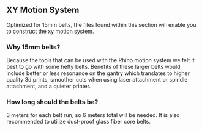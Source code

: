 ## XY Motion System
Optimized for 15mm belts, the files found within this section will enable you to construct the xy motion system.  

### Why 15mm belts?
Because the tools that can be used with the Rhino motion system we felt it best to go with some hefty belts.  Benefits of these larger belts would include better or less resonance 
on the gantry which translates to higher quality 3d prints, smoother cuts when using laser attachment or spindle attachment, and a quieter printer.

### How long should the belts be?
3 meters for each belt run, so 6 meters total will be needed.  It is also recommended to utilize dust-proof glass fiber core belts.
